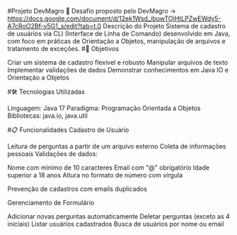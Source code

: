#Projeto DevMagro 🚀
Desafio proposto pelo DevMagro -> https://docs.google.com/document/d/12ek1Wsd_ibuwTOjHtLPZwEWdy5-A7cRoO2Bf-v5G1_s/edit?tab=t.0
Descrição do Projeto
Sistema de cadastro de usuários via CLI (Interface de Linha de Comando) desenvolvido em Java, com foco em práticas de Orientação a Objetos, manipulação de arquivos e tratamento de exceções.
#🎯 Objetivos

Criar um sistema de cadastro flexível e robusto
Manipular arquivos de texto
Implementar validações de dados
Demonstrar conhecimentos em Java IO e Orientação a Objetos

#🛠 Tecnologias Utilizadas

Linguagem: Java 17
Paradigma: Programação Orientada a Objetos
Bibliotecas: java.io, java.util

#📋 Funcionalidades
Cadastro de Usuário

Leitura de perguntas a partir de um arquivo externo
Coleta de informações pessoais
Validações de dados:

Nome com mínimo de 10 caracteres
Email com "@" obrigatório
Idade superior a 18 anos
Altura no formato de número com vírgula


Prevenção de cadastros com emails duplicados

Gerenciamento de Formulário

Adicionar novas perguntas automaticamente
Deletar perguntas (exceto as 4 iniciais)
Listar usuários cadastrados
Busca de usuários por nome ou email
